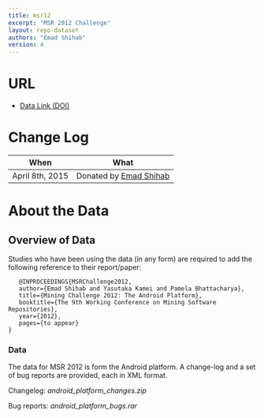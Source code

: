 ```yaml
---
title: msr12
excerpt: "MSR 2012 Challenge"
layout: repo-dataset
authors: "Emad Shihab"
version: 4
---
```



# URL

* [Data Link (DOI)](https://doi.org/10.5281/zenodo.268506)

# Change Log

When | What
---- | ----
April 8th, 2015 | Donated by [Emad Shihab](/repo/people/data-donors/promise4.html)

# About the Data

## Overview of Data

Studies who have been using the data (in any form) are required to add the following reference to their report/paper:

```
   @INPROCEEDINGS{MSRChallenge2012,
   author={Emad Shihab and Yasutaka Kamei and Pamela Bhattacharya},
   title={Mining Challenge 2012: The Android Platform},
   booktitle={The 9th Working Conference on Mining Software Repositories},
   year={2012},
   pages={to appear}
}
```

### Data

The data for MSR 2012 is form the Android platform. A change-log and a set of bug reports are provided, each in XML format.

Changelog: *android_platform_changes.zip*

Bug reports: *android_platform_bugs.rar*
